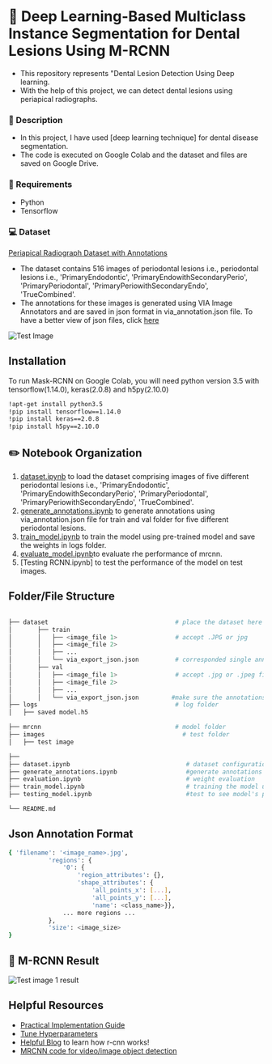 
# :bell: Deep Learning-Based Multiclass Instance Segmentation for Dental Lesions Using M-RCNN

- This repository represents "Dental Lesion Detection Using Deep learning.
- With the help of this project, we can detect dental lesions using periapical radiographs.

### :page_with_curl: Description

- In this project, I have used [deep learning technique] for dental disease segmentation. 
- The code is executed on Google Colab and the dataset and files are saved on Google Drive.


### :pencil: Requirements
- Python
- Tensorflow


### :computer: Dataset
[Periapical Radiograph Dataset with Annotations](https://drive.google.com/drive/folders/1mUb_U4cJA_UNzXO6tySE9YlKMM2DV13Q)
- The dataset contains 516 images of periodontal lesions i.e., periodontal lesions i.e., 'PrimaryEndodontic', 'PrimaryEndowithSecondaryPerio', 'PrimaryPeriodontal', 'PrimaryPeriowithSecondaryEndo', 'TrueCombined'. 
- The annotations for these images is generated using VIA Image Annotators and are saved in json format in via_annotation.json file. To have a better view of json files, click [here](http://jsonviewer.stack.hu/)

![Test Image](https://user-images.githubusercontent.com/66737416/191308274-a11c0b3d-f896-4549-8cf3-9ca6d812941a.JPG)

## Installation
To run Mask-RCNN on Google Colab, you will need python version 3.5 with tensorflow(1.14.0), keras(2.0.8) and h5py(2.10.0)

```bash
!apt-get install python3.5
!pip install tensorflow==1.14.0
!pip install keras==2.0.8
!pip install h5py==2.10.0
```

## :pencil2: Notebook Organization 

1. [dataset.ipynb](https://github.com/anumfatima427/Dental-Caries-Segmentation/blob/main/dataset.ipynb) to load the dataset comprising images of five different periodontal lesions i.e., 'PrimaryEndodontic', 'PrimaryEndowithSecondaryPerio', 'PrimaryPeriodontal', 'PrimaryPeriowithSecondaryEndo', 'TrueCombined'.
2. [generate_annotations.ipynb](https://github.com/anumfatima427/Dental-Caries-Segmentation/blob/main/generate_annotations.ipynb) to generate annotations using via_annotation.json file for train and val folder for five different periodontal lesions.
3. [train_model.ipynb](https://github.com/anumfatima427/Dental-Caries-Segmentation/blob/main/train_model.ipynb) to train the model using pre-trained model and save the weights in logs folder.
4. [evaluate_model.ipynb](https://github.com/anumfatima427/Dental-Caries-Segmentation/blob/main/evaluate_model.ipynb)to evaluate rhe performance of mrcnn.
5. [Testing RCNN.ipynb] to test the performance of the model on test images.

## Folder/File Structure

```bash

├── dataset                                   # place the dataset here            
│       ├── train
│       │   ├── <image_file 1>                # accept .JPG or jpg
│       │   ├── <image_file 2>
│       │   ├── ...
│       │   └── via_export_json.json          # corresponded single annotation file, must be named like this
│       ├── val      
│       │   ├── <image_file 1>                # accept .jpg or .jpeg file
│       │   ├── <image_file 2>
│       │   ├── ...
│       │   └── via_export_json.json         #make sure the annotations are saved in both folders with same name
├── logs                                      # log folder
│   ├── saved model.h5               

├── mrcnn                                     # model folder
├── images                                      # test folder
│   ├── test image

├── 
├── dataset.ipynb                                # dataset configuration
├── generate_annotations.ipynb                   #generate annotations using json file and images
├── evaluation.ipynb                             # weight evaluation
├── train_model.ipynb                            # training the model using pretrained weights
├── testing_model.ipynb                          #test to see model's performance on dental radiographs

└── README.md                            
```


## Json Annotation Format

```bash
{ 'filename': '<image_name>.jpg',
           'regions': {
               '0': {
                   'region_attributes': {},
                   'shape_attributes': {
                       'all_points_x': [...],
                       'all_points_y': [...],
                       'name': <class_name>}},
               ... more regions ...
           },
           'size': <image_size>
}
```

## :notebook_with_decorative_cover: M-RCNN Result

![Test image 1 result](https://user-images.githubusercontent.com/66737416/191317136-4c0f00fd-bec5-455b-9dc3-2f23a5c3296c.png)


## Helpful Resources

 - [Practical Implementation Guide](https://www.youtube.com/watch?v=1u-dm5JMH1Q&t=2s&ab_channel=CodeWithAarohi)
 - [Tune Hyperparameters](https://medium.com/analytics-vidhya/taming-the-hyper-parameters-of-mask-rcnn-3742cb3f0e1b)
 - [Helpful Blog](https://towardsdatascience.com/faster-r-cnn-object-detection-implemented-by-keras-for-custom-data-from-googles-open-images-125f62b9141a) to learn how r-cnn works!
 - [MRCNN code for video/image object detection](https://github.com/quanghuy0497/Mask_R-CNN)
